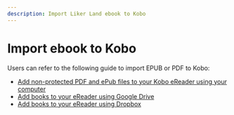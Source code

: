 ```yaml
---
description: Import Liker Land ebook to Kobo
---
```


# Import ebook to Kobo

Users can refer to the following guide to import EPUB or PDF to Kobo:

* [Add non-protected PDF and ePub files to your Kobo eReader using your computer](https://help.kobo.com/hc/en-us/articles/360024775093-Add-non-protected-PDF-and-ePub-files-to-your-Kobo-eReader-using-your-computer)
* [Add books to your eReader using Google Drive](https://help.kobo.com/hc/en-us/articles/15335985512983-Add-books-to-your-eReader-using-Google-Drive)
* [Add books to your eReader using Dropbox](https://help.kobo.com/hc/en-us/articles/360033830114-Add-books-to-your-eReader-using-Dropbox)

